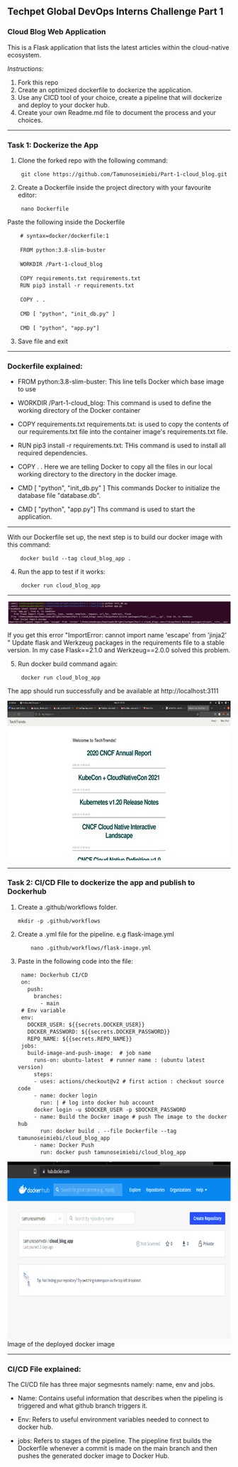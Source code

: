 ## Techpet Global DevOps Interns Challenge Part 1

### Cloud Blog Web Application

This is a Flask application that lists the latest articles within the cloud-native ecosystem. <br />

*Instructions:*

1. Fork this repo
2. Create an optimized dockerfile to dockerize the application.
3. Use any CICD tool of your choice, create a pipeline that will dockerize and deploy to your docker hub.
4. Create your own Readme.md file to document the process and your choices.

***



### Task 1: Dockerize the App


1. Clone the forked repo with the following command:

	 	git clone https://github.com/Tamunoseimiebi/Part-1-cloud_blog.git
	 
	
	
2. Create a Dockerfile inside the project directory with your favourite editor:

		nano Dockerfile

		
 Paste the following inside the Dockerfile	

		# syntax=docker/dockerfile:1

		FROM python:3.8-slim-buster

		WORKDIR /Part-1-cloud_blog

		COPY requirements.txt requirements.txt
		RUN pip3 install -r requirements.txt

		COPY . .

		CMD [ "python", "init_db.py" ]

		CMD [ "python", "app.py"]
	
	
	
3. Save file and exit

***

### Dockerfile explained:


- FROM python:3.8-slim-buster: This line tells Docker which base image to use

- WORKDIR /Part-1-cloud_blog: This command is used to define the working directory of the Docker container

- COPY requirements.txt requirements.txt: is used to copy the contents of our requirements.txt file into the container image's  requirements.txt file. 

- RUN pip3 install -r requirements.txt:  THis command is used to install all required dependencies.

- COPY . .   Here we are telling Docker to copy all the  files in our local working directory to the directory in the docker image.

- CMD [ "python", "init_db.py" ]  This commands Docker to initialize the database file "database.db".

- CMD [ "python", "app.py"] Ths command is used to start the application.

***

With our Dockerfile set up, the next step is to build our docker image with this command:

		docker build --tag cloud_blog_app .


4. Run the app to test if it works:

 		docker run cloud_blog_app

***
![alt text](images/error.png)

If you get this error "ImportError: cannot import name 'escape' from 'jinja2' " Update flask and Werkzeug packages in the requirements file to a stable  version. In my case  Flask==2.1.0 and Werkzeug==2.0.0 solved this problem.




5. Run docker build command again:  
  
   	  	docker run cloud_blog_app 


The app should run successfully and be available at http://localhost:3111

   <a href="https://github.com/Tamunoseimiebi/Part-1-cloud_blog/">
    <img src="images/live.png" alt="Live" width="640" height="360">
    </a>
  
***

### Task 2: CI/CD FIle to dockerize the app and publish to Dockerhub


1.  Create a .github/workflows folder.

		mkdir -p .github/workflows
	
	
2. Create a .yml file for the pipeline. e.g flask-image.yml

	       nano .github/workflows/flask-image.yml


3. Paste in the following code into the file:


		name: Dockerhub CI/CD
		on:
		  push:
		    branches:
		      - main
		# Env variable
		env:
		  DOCKER_USER: ${{secrets.DOCKER_USER}}
		  DOCKER_PASSWORD: ${{secrets.DOCKER_PASSWORD}}
		  REPO_NAME: ${{secrets.REPO_NAME}}
		jobs:
		  build-image-and-push-image:  # job name
		    runs-on: ubuntu-latest  # runner name : (ubuntu latest version) 
		    steps:
		    - uses: actions/checkout@v2 # first action : checkout source code
		    - name: docker login
		      run: | # log into docker hub account
			docker login -u $DOCKER_USER -p $DOCKER_PASSWORD  
		    - name: Build the Docker image # push The image to the docker hub
		      run: docker build . --file Dockerfile --tag tamunoseimiebi/cloud_blog_app
		    - name: Docker Push
		      run: docker push tamunoseimiebi/cloud_blog_app



<a href="https://github.com/Tamunoseimiebi/Part-1-cloud_blog/">
    <img src="images/hub.png" alt="hub" width="600" height="400">
    </a>
Image of the deployed docker image

***
### CI/CD File explained:


The CI/CD file has three major segmesnts namely: name, env and jobs.

-  Name: Contains useful information that describes when the pipeling is triggered and what github branch triggers it.

-  Env:  Refers to useful environment variables needed to connect to docker hub.

-  jobs: Refers to stages of the pipeline. The pipepline first builds the Dockerfile whenever a commit is made on the main branch 
         and then pushes the generated docker image to Docker Hub.


